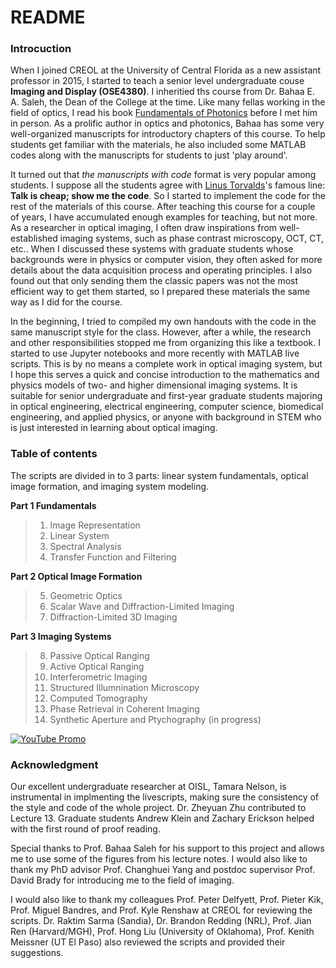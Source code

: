 # README #

### Introcuction ###
When I joined CREOL at the University of Central Florida as a new assistant professor in 2015, I started to teach a senior level undergraduate couse **Imaging and Display (OSE4380)**. I inheritied ths course from Dr. Bahaa E. A. Saleh, the Dean of the College at the time. Like many fellas working in the field of optics, I read his book [Fundamentals of Photonics](https://www.wiley.com/en-us/Fundamentals+of+Photonics%2C+2+Volume+Set%2C+3rd+Edition-p-9781119506874) before I met him in person. As a prolific author in optics and photonics, Bahaa has some very well-organized manuscripts for introductory chapters of this course. To help students get familiar with the materials, he also included some MATLAB codes along with the manuscripts for students to just 'play around'.   

It turned out that *the manuscripts with code* format is very popular among students. I suppose all the students agree with [Linus Torvalds](https://en.wikipedia.org/wiki/Linus_Torvalds)'s famous line: **Talk is cheap; show me the code**. So I started to implement the code for the rest of the materials of this course. After teaching this course for a couple of years, I have accumulated enough examples for teaching, but not more. As a researcher in optical imaging, I often draw inspirations from well-established imaging systems, such as phase contrast microscopy, OCT, CT, etc.. When I discussed these systems with graduate students whose backgrounds were in physics or computer vision, they often asked for more details about the data acquisition process and operating principles. I also found out that only sending them the classic papers was not the most efficient way to get them started, so I prepared these materials the same way as I did for the course. 

In the beginning, I tried to compiled my own handouts with the code in the same manuscript style for the class. However, after a while, the research and other responsibilities stopped me from organizing this like a textbook. I started to use Jupyter notebooks and more recently with MATLAB live scripts. This is by no means a complete work in optical imaging system, but I hope this serves a quick and concise introduction to the mathematics and physics models of two- and  higher dimensional imaging systems. It is suitable for senior undergraduate and first-year graduate students majoring in optical engineering, electrical engineering, computer science, biomedical engineering, and applied physics, or anyone with background in STEM who is just interested in learning about optical imaging.

### Table of contents ###
The scripts are divided in to 3 parts: linear system fundamentals, optical image formation, and imaging system modeling.  

**Part 1 Fundamentals** 
> 1. Image Representation
> 1. Linear System
> 1. Spectral Analysis
> 1. Transfer Function and Filtering 

**Part 2 Optical Image Formation**
> 5. Geometric Optics
> 1. Scalar Wave and Diffraction-Limited Imaging
> 1. Diffraction-Limited 3D Imaging

**Part 3 Imaging Systems**
> 8. Passive Optical Ranging 
> 1. Active Optical Ranging 
> 1. Interferometric Imaging
> 1. Structured Illumnination Microscopy
> 1. Computed Tomography
> 1. Phase Retrieval in Coherent Imaging
> 1. Synthetic Aperture and Ptychography (in progress)

[![YouTube Promo](https://img.youtube.com/vi/HHWVpXB5ZKk/0.jpg)](https://www.youtube.com/watch?v=HHWVpXB5ZKk)

### Acknowledgment ###
Our excellent undergraduate researcher at OISL, Tamara Nelson, is instrumental in implmenting the livescripts, making sure the consistency of the style and code of the whole project. Dr. Zheyuan Zhu contributed to Lecture 13. Graduate students Andrew Klein and Zachary Erickson helped with the first round of proof reading. 

Special thanks to Prof. Bahaa Saleh for his support to this project and allows me to use some of the figures from his lecture notes. I would also like to thank my PhD advisor Prof. Changhuei Yang and postdoc supervisor Prof. David Brady for introducing me to the field of imaging. 

I would also like to thank my colleagues Prof. Peter Delfyett, Prof. Pieter Kik, Prof. Miguel Bandres, and Prof. Kyle Renshaw at CREOL for reviewing the scripts. Dr. Raktim Sarma (Sandia), Dr. Brandon Redding (NRL), Prof. Jian Ren (Harvard/MGH), Prof. Hong Liu (University of Oklahoma), Prof. Kenith Meissner (UT El Paso) also reviewed the scripts and provided their suggestions.


